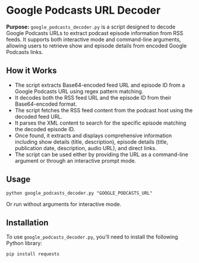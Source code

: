 # Google Podcasts URL Decoder

**Purpose:** `google_podcasts_decoder.py` is a script designed to decode Google Podcasts URLs to extract podcast episode information from RSS feeds. It supports both interactive mode and command-line arguments, allowing users to retrieve show and episode details from encoded Google Podcasts links.

## How it Works

- The script extracts Base64-encoded feed URL and episode ID from a Google Podcasts URL using regex pattern matching.
- It decodes both the RSS feed URL and the episode ID from their Base64-encoded format.
- The script fetches the RSS feed content from the podcast host using the decoded feed URL.
- It parses the XML content to search for the specific episode matching the decoded episode ID.
- Once found, it extracts and displays comprehensive information including show details (title, description), episode details (title, publication date, description, audio URL), and direct links.
- The script can be used either by providing the URL as a command-line argument or through an interactive prompt mode.

## Usage
```
python google_podcasts_decoder.py "GOOGLE_PODCASTS_URL"
```

Or run without arguments for interactive mode.

## Installation

To use `google_podcasts_decoder.py`, you'll need to install the following Python library:

```
pip install requests
```